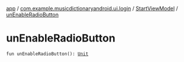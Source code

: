 [app](../../index.md) / [com.example.musicdictionaryandroid.ui.login](../index.md) / [StartViewModel](index.md) / [unEnableRadioButton](./un-enable-radio-button.md)

# unEnableRadioButton

`fun unEnableRadioButton(): `[`Unit`](https://kotlinlang.org/api/latest/jvm/stdlib/kotlin/-unit/index.html)